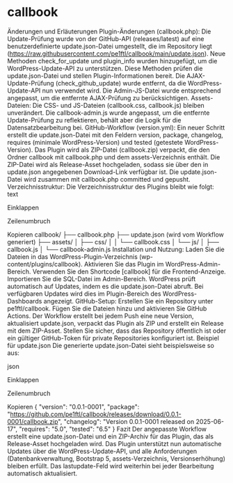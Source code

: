 # callbook
Änderungen und Erläuterungen
Plugin-Änderungen (callbook.php):
Die Update-Prüfung wurde von der GitHub-API (releases/latest) auf eine benutzerdefinierte update.json-Datei umgestellt, die im Repository liegt (https://raw.githubusercontent.com/pe1ftl/callbook/main/update.json).
Neue Methoden check_for_update und plugin_info wurden hinzugefügt, um die WordPress-Update-API zu unterstützen. Diese Methoden prüfen die update.json-Datei und stellen Plugin-Informationen bereit.
Die AJAX-Update-Prüfung (check_github_update) wurde entfernt, da die WordPress-Update-API nun verwendet wird.
Die Admin-JS-Datei wurde entsprechend angepasst, um die entfernte AJAX-Prüfung zu berücksichtigen.
Assets-Dateien:
Die CSS- und JS-Dateien (callbook.css, callbook.js) bleiben unverändert.
Die callbook-admin.js wurde angepasst, um die entfernte Update-Prüfung zu reflektieren, behält aber die Logik für die Datensatzbearbeitung bei.
GitHub-Workflow (version.yml):
Ein neuer Schritt erstellt die update.json-Datei mit den Feldern version, package, changelog, requires (minimale WordPress-Version) und tested (getestete WordPress-Version).
Das Plugin wird als ZIP-Datei (callbook.zip) verpackt, die den Ordner callbook mit callbook.php und dem assets-Verzeichnis enthält.
Die ZIP-Datei wird als Release-Asset hochgeladen, sodass sie über den in update.json angegebenen Download-Link verfügbar ist.
Die update.json-Datei wird zusammen mit callbook.php committed und gepusht.
Verzeichnisstruktur: Die Verzeichnisstruktur des Plugins bleibt wie folgt:
text

Einklappen

Zeilenumbruch

Kopieren
callbook/
├── callbook.php
├── update.json (wird vom Workflow generiert)
├── assets/
│   ├── css/
│   │   └── callbook.css
│   └── js/
│       ├── callbook.js
│       └── callbook-admin.js
Installation und Nutzung:
Laden Sie die Dateien in das WordPress-Plugin-Verzeichnis (wp-content/plugins/callbook).
Aktivieren Sie das Plugin im WordPress-Admin-Bereich.
Verwenden Sie den Shortcode [callbook] für die Frontend-Anzeige.
Importieren Sie die SQL-Datei im Admin-Bereich.
WordPress prüft automatisch auf Updates, indem es die update.json-Datei abruft. Bei verfügbaren Updates wird dies im Plugin-Bereich des WordPress-Dashboards angezeigt.
GitHub-Setup:
Erstellen Sie ein Repository unter pe1ftl/callbook.
Fügen Sie die Dateien hinzu und aktivieren Sie GitHub Actions.
Der Workflow erstellt bei jedem Push eine neue Version, aktualisiert update.json, verpackt das Plugin als ZIP und erstellt ein Release mit dem ZIP-Asset.
Stellen Sie sicher, dass das Repository öffentlich ist oder ein gültiger GitHub-Token für private Repositories konfiguriert ist.
Beispiel für update.json
Die generierte update.json-Datei sieht beispielsweise so aus:

json

Einklappen

Zeilenumbruch

Kopieren
{
  "version": "0.0.1-0001",
  "package": "https://github.com/pe1ftl/callbook/releases/download/0.0.1-0001/callbook.zip",
  "changelog": "Version 0.0.1-0001 released on 2025-06-17",
  "requires": "5.0",
  "tested": "6.5"
}
Fazit
Der angepasste Workflow erstellt eine update.json-Datei und ein ZIP-Archiv für das Plugin, das als Release-Asset hochgeladen wird. Das Plugin unterstützt nun automatische Updates über die WordPress-Update-API, und alle Anforderungen (Datenbankverwaltung, Bootstrap 5, assets-Verzeichnis, Versionserhöhung) bleiben erfüllt. Das lastupdate-Feld wird weiterhin bei jeder Bearbeitung automatisch aktualisiert.
